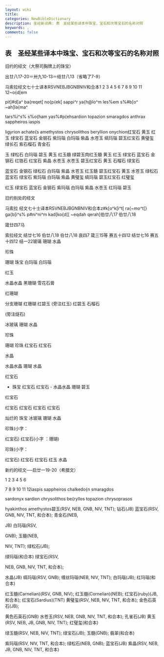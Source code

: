```yaml
---
layout: wiki
title: 
categories: NewBibleDictionary
description: 圣经新词典: 表　圣经某些译本中珠宝、宝石和次等宝石的名称对照
keywords: , 
comments: false
---
```


## 表　圣经某些译本中珠宝、宝石和次等宝石的名称对照

旧约的经文（大祭司胸牌上的珠宝）

出廿八17-20＝卅九10-13＝结廿八13（省略了7-9）

马索拉经文七十士译本RSVNEBJBGNBNIV和合本1 2 3 4 5 6 7 8 9 10 11 12~o{d[em

pit]#d[a^ ba{reqet[ no{p{ek[ sappi^r ya{h@lo^m les%em s%#b[o^ ~ah]la{ma^

tars%i^s% s%o{ham yas%#p{ehsardion topazion smaragdos anthrax sappheiros iaspis

ligyrion achate{s amethystos chrysolithos beryllion onychion红宝石 黄玉 红玉 绿宝石 蓝宝石 金钢石 紫玛瑙 白玛瑙 紫晶 水苍玉 缟玛瑙 碧玉红宝石 黄璧玺 绿长石 紫石榴石 青金石

玉 绿松石 白玛瑙 碧玉 黄玉 红玉髓 绿碧玉肉红玉髓 黄玉 红玉 绿宝石 蓝宝石 金钢石 红锆石 红宝石 紫晶 水苍玉 水苍玉 碧玉红宝石 黄玉 石榴石 绿宝石

蓝宝石 金钢石 绿松石 白玛瑙 紫晶 水苍玉 红玉髓 碧玉红宝石 黄玉 水苍玉 绿松石 蓝宝石 绿宝石 紫玛瑙 白玛瑙 紫晶 黄璧玺 缟玛瑙 碧玉红宝石 红璧玺

红玉 绿宝石 蓝宝石 金钢石 紫玛瑙 白玛瑙 紫晶 水苍玉 红玛瑙 碧玉

旧约别处的经文

马索拉 经文七十士译本RSVNEBJBGNBNIV和合本z#k[o^k[i^t[ ra{~mo^t[} ga{b[i^s% p#ni^ni^m kad[ko{d[[ ~eqdah qerah]伯廿八17 伯廿八18

箴廿四7马

索拉经文 结廿七16 伯廿八18 伯廿八18 哀四7 箴三15等 赛五十四12 结廿七16 赛五十四12 结一22玻璃 珊瑚 水晶

珍珠

珊瑚 珠宝 白玛瑙 白玛瑙

红玉

水晶水晶 黑珊瑚 雪花石膏

红珊瑚

分支珊瑚 红珊瑚 红碧玉 (旁注红玉) 红碧玉 石榴石

(旁注燧石)

冰玻璃 珊瑚 水晶

珍珠

珊瑚 珍珠 红宝石 红宝石

水晶

水晶水晶 珊瑚 水晶

红宝石

- 珠宝 红宝石 红宝石 - 水晶水晶 珊瑚 碧玉

红宝石

红宝石 红宝石 红宝石 红宝石

灿烂的 珠宝 冰玻璃 珊瑚 水晶

珍珠(小字：

红宝石) 红宝石(小字 ：珊瑚)

珍珠(小字：

红宝石) 红宝石 红宝石 红玉 水晶

新约的经文──启廿一19-20（希腊文）

1 2 3 4 5 6

7 8 9 10 11 12iaspis sappheiros chalkedo{n smaragdos

sardonyx sardion chrysolithos be{ryllos topazion chrysoprasos

hyakinthos amethystos碧玉(RSV, NEB, GNB, NIV, TNT); 钻石(JB) 蓝宝石(RSV, GNB, NIV, TNT, 和合本); 青金石(NEB,

JB) 白玛瑙(RSV,

GNB); 玉髓(NEB,

NIV, TNT); 绿松石(JB);

绿玛瑙(和合本) 绿宝石(RSV,

NEB, GNB, NIV, TNT, 和合本);

水晶(JB) 缟玛瑙(RSV, GNB); 缠丝玛瑙(NEB, NIV, TNT); 白玛瑙(JB); 红玛瑙(和合本)

红玉髓(Carnelian)(RSV, GNB, NIV); 红玉髓(Cornelian)(NEB); 红宝石(ruby)(JB, 和合本); 红宝石(Sardius)(TNT) 黄璧玺(RSV, NEB, NIV, TNT, 和合本); 金色石英石(JB);

黄色石英石(GNB) 水苍玉(RSV, NEB, GNB, NIV, TNT, 和合本); 孔雀石(JB) 黄玉(RSV, NEB, JB, GNB, NIV, TNT); 红璧玺(和合本)

绿玉髓(RSV, NEB, NIV, TNT); 绿宝石(JB); 玉髓(GNB); 翡翠(和合本)

紫玛瑙(RSV, NIV, TNT, 和合本); 绿松石(NEB, GNB); 蓝宝石(JB) 紫晶(RSV, NEB, JB, GNB, NIV, TNT, 和合本)










